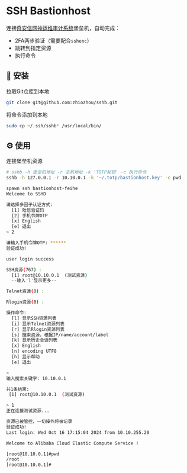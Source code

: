 # SSH Bastionhost 

连接[奇安信网神运维审计系统](https://www.qianxin.com/product/detail/pid/385)堡垒机，自动完成：

- 2FA两步验证（需要配合`sshenc`）
- 跳转到指定资源
- 执行命令

## 🔧 安装

拉取Git仓库到本地

```bash
git clone git@github.com:zhiozhou/sshb.git
```

将命令添加到本地

```bash
sudo cp ~/.ssh/sshb* /usr/local/bin/ 
```

## ⚙️ 使用

连接堡垒机资源

```bash
# sshb -h 堡垒机地址 -r 主机地址 -k 'TOTP秘钥' -c 执行命令
sshb -h 127.0.0.1 -r 10.10.0.1 -k '~/.totp/bastionhost.key' -c pwd
```

```bash
spawn ssh bastionhost-feihe
Welcome to SSHD

请选择多因子认证方式:
  [1] 短信验证码
  [2] 手机令牌OTP
  [x] English
  [e] 退出
> 2

请输入手机令牌OTP: ******
验证成功!

user login success

SSH资源(767) :
  [1] root@10.10.0.1  (测试资源)
  --输入'l'显示更多--

Telnet资源(0) :

Rlogin资源(0) :

操作命令:
  [l] 显示SSH资源列表
  [i] 显示Telnet资源列表
  [r] 显示Rlogin资源列表
  [s] 搜索资源，根据IP/name/account/label
  [k] 显示历史会话列表
  [x] English
  [n] encoding UTF8
  [h] 显示帮助
  [e] 退出

>
输入搜索关键字: 10.10.0.1

共1条结果:
 [1] root@10.10.0.1  (测试资源)

> 1
正在连接测试资源...

资源已被管控，一切操作将被记录
验证成功!
Last login: Wed Oct 16 17:15:04 2024 from 10.10.255.20

Welcome to Alibaba Cloud Elastic Compute Service !

[root@10.10.0.1]#pwd
/root
[root@10.10.0.1]#
```

